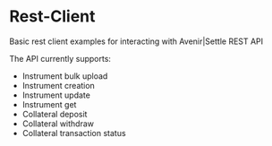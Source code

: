 # Rest-Client

Basic rest client examples for interacting with Avenir|Settle REST API

The API currently supports:
* Instrument bulk upload
* Instrument creation
* Instrument update
* Instrument get
* Collateral deposit
* Collateral withdraw
* Collateral transaction status
